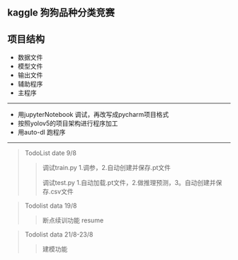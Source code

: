 ## kaggle 狗狗品种分类竞赛
## 项目结构
- 数据文件
- 模型文件
- 输出文件
- 辅助程序
- 主程序
---------------------------------------------
- 用jupyterNotebook 调试，再改写成pycharm项目格式
- 按照yolov5的项目架构进行程序加工
- 用auto-dl 跑程序
---------------------------------------------
> TodoList date 9/8
>> 调试train.py 1.调参，2.自动创建并保存.pt文件
>> 
>> 调试test.py 1.自动加载.pt文件，2.做推理预测，3。自动创建并保存.csv文件

> Todolist data 19/8
>> 断点续训功能 resume

> Todolist data 21/8-23/8
>> 建模功能 
